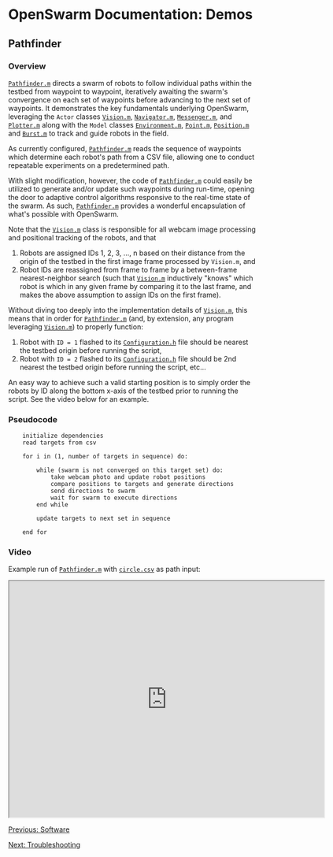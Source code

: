# OpenSwarm Documentation: Demos

## Pathfinder

### Overview

[`Pathfinder.m`](../Matlab/Controllers/Pathfinder.m) directs a swarm of robots to follow individual paths within the testbed from waypoint to waypoint, iteratively awaiting the swarm's convergence on each set of waypoints before advancing to the next set of waypoints. It demonstrates the key fundamentals underlying OpenSwarm, leveraging the `Actor` classes [`Vision.m`](../Matlab/Actors/Vision.m), [`Navigator.m`](../Matlab/Actors/Navigator.m), [`Messenger.m`](../Matlab/Actors/Messenger.m), and [`Plotter.m`](../Matlab/Actors/Plotter.m) along with the `Model` classes [`Environment.m`](../Matlab/Models/Environment.m), [`Point.m`](../Matlab/Models/Point.m), [`Position.m`](../Matlab/Models/Position.m) and [`Burst.m`](../Matlab/Models/Burst.m) to track and guide robots in the field.

As currently configured, [`Pathfinder.m`](../Matlab/Controllers/Pathfinder.m) reads the sequence of waypoints which determine each robot's path from a CSV file, allowing one to conduct repeatable experiments on a predetermined path.

With slight modification, however, the code of [`Pathfinder.m`](../Matlab/Controllers/Pathfinder.m) could easily be utilized to generate and/or update such waypoints during run-time, opening the door to adaptive control algorithms responsive to the real-time state of the swarm. As such, [`Pathfinder.m`](../Matlab/Controllers/Pathfinder.m) provides a wonderful encapsulation of what's possible with OpenSwarm.

Note that the [`Vision.m`](../Matlab/Actors/Vision.m) class is responsible for all webcam image processing and positional tracking of the robots, and that

1. Robots are assigned IDs 1, 2, 3, ..., n based on their distance from the origin of the testbed in the first image frame processed by `Vision.m`, and
2. Robot IDs are reassigned from frame to frame by a between-frame nearest-neighbor search (such that [`Vision.m`](../Matlab/Actors/Vision.m) inductively "knows" which robot is which in any given frame by comparing it to the last frame, and makes the above assumption to assign IDs on the first frame).

Without diving too deeply into the implementation details of [`Vision.m`](../Matlab/Actors/Vision.m), this means that in order for [`Pathfinder.m`](../Matlab/Controllers/Pathfinder.m) (and, by extension, any program leveraging [`Vision.m`](../Matlab/Actors/Vision.m)) to properly function:

1. Robot with `ID = 1` flashed to its [`Configuration.h`](../Arduino/src/include/Configuration.h) file should be nearest the testbed origin before running the script,
2. Robot with `ID = 2` flashed to its [`Configuration.h`](../Arduino/src/include/Configuration.h) file should be 2nd nearest the testbed origin before running the script, etc...

An easy way to achieve such a valid starting position is to simply order the robots by ID along the bottom x-axis of the testbed prior to running the script. See the video below for an example.

### Pseudocode

        initialize dependencies
        read targets from csv

        for i in (1, number of targets in sequence) do:

            while (swarm is not converged on this target set) do:
                take webcam photo and update robot positions
                compare positions to targets and generate directions
                send directions to swarm
                wait for swarm to execute directions
            end while

            update targets to next set in sequence

        end for

### Video

Example run of [`Pathfinder.m`](../Matlab/Controllers/Pathfinder.m) with [`circle.csv`](../Matlab/Data/circle.csv) as path input:

<iframe src="https://drive.google.com/file/d/1sg5UwmmTrKHravdvXssg3EsE5B3mb11p/preview" width="640" height="480"></iframe>

<a href=04-Software.md>Previous: Software</a>

<a href=A1-Troubleshooting.md>Next: Troubleshooting</a>
